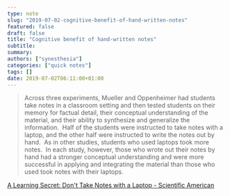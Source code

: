 ```yaml
---
type: note
slug: "2019-07-02-cognitive-benefit-of-hand-written-notes"
featured: false
draft: false
title: "Cognitive benefit of hand-written notes"
subtitle: 
summary: 
authors: ["synesthesia"]
categories: ["quick notes"]
tags: []
date: 2019-07-02T06:11:00+01:00
---
```


> Across three experiments, Mueller and Oppenheimer had students take notes in a classroom setting and then tested students on their memory for factual detail, their conceptual understanding of the material, and their ability to synthesize and generalize the information.  Half of the students were instructed to take notes with a laptop, and the other half were instructed to write the notes out by hand.  As in other studies, students who used laptops took more notes.  In each study, however, those who wrote out their notes by hand had a stronger conceptual understanding and were more successful in applying and integrating the material than those who used took notes with their laptops.
> 
[A Learning Secret: Don't Take Notes with a Laptop - Scientific American](https://www.scientificamerican.com/article/a-learning-secret-don-t-take-notes-with-a-laptop/)
